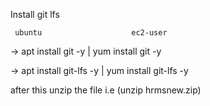 Install git lfs




     ubuntu                    ec2-user



-> apt install git -y     | yum install git -y



-> apt install git-lfs -y | yum install git-lfs -y




after this unzip the file i.e (unzip hrmsnew.zip)
